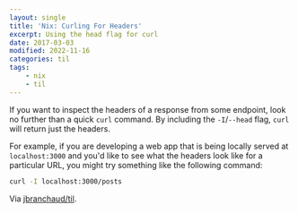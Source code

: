 ```yaml
---
layout: single
title: 'Nix: Curling For Headers'
excerpt: Using the head flag for curl
date: 2017-03-03
modified: 2022-11-16
categories: til
tags:
    - nix
    - til
---
```


If you want to inspect the headers of a response from some endpoint, look no
further than a quick `curl` command. By including the `-I`/`--head` flag, `curl` will
return just the headers.

For example, if you are developing a web app that is being locally served at
`localhost:3000` and you'd like to see what the headers look like for a
particular URL, you might try something like the following command:

```bash
curl -I localhost:3000/posts
```

Via [jbranchaud/til](https://github.com/jbranchaud/til).
